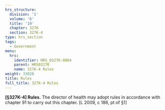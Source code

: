 ```yaml
---
hrs_structure:
  division: '1'
  volume: '6'
  title: '19'
  chapter: 327K
  section: 327K-4
type: hrs_section
tags:
  - Government
menu:
  hrs:
    identifier: HRS_0327K-0004
    parent: HRS0327K
    name: 327K-4 Rules
weight: 33020
title: Rules
full_title: 327K-4 Rules
---
```

**[§327K-4] Rules.** The director of health may adopt rules in accordance with chapter 91 to carry out this chapter. [L 2009, c 186, pt of §1]